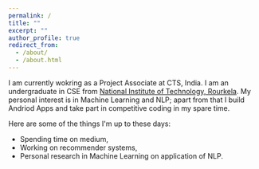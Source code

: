 ```yaml
---
permalink: /
title: ""
excerpt: ""
author_profile: true
redirect_from: 
  - /about/
  - /about.html
---
```


I am currently wokring as a Project Associate at CTS, India. I am an undergraduate in CSE from [National Institute of Technology, Rourkela](http://nitrkl.ac.in/). My personal interest is in Machine Learning and NLP; apart from that I build Andriod Apps and take part in competitive coding in my spare time. 

Here are some of the things I'm up to these days:
* Spending time on medium,
* Working on recommender systems,
* Personal research in Machine Learning on application of NLP.
